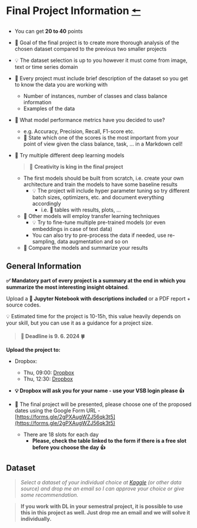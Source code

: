 # Final Project Information [🠔](https://homel.vsb.cz/~svo0175/)
* You can get **20 to 40** points

* 🎯 Goal of the final project is to create more thorough analysis of the chosen dataset compared to the previous two smaller projects
  
* 💡 The dataset selection is up to you however it must come from image, text or time series domain

* 📒 Every project must include brief description of the dataset so you get to know the data you are working with
  * Number of instances, number of classes and class balance information
  * Examples of the data

* 🔎 What model performance metrics have you decided to use?
  * e.g. Accuracy, Precision, Recall, F1-score etc.
  * 📒 State which one of the scores is the most important from your point of view given the class balance, task, ... in a Markdown cell!

* 🎯 Try multiple different deep learning models
  > 🚀 **Creativity is king in the final project**

  * The first models should be built from scratch, i.e. create your own architecture and train the models to have some baseline results
    * 💡 The project will include hyper parameter tuning so try different batch sizes, optimizers, etc. and document everything accordingly
      * i.e. 📒 tables with results, plots, ...
  * 🚀 Other models will employ transfer learning techniques
      * 💡 Try to fine-tune multiple pre-trained models (or even embeddings in case of text data)
      * You can also try to pre-process the data if needed, use re-sampling, data augmentation and so on
  * 📌 Compare the models and summarize your results

## General Information
**✅ Mandatory part of every project is a summary at the end in which you summarize the most interesting insight obtained**.
  
Upload a **📝 Jupyter Notebook with descriptions included** or a PDF report + source codes.

💡 Estimated time for the project is 10-15h, this value heavily depends on your skill, but you can use it as a guidance for a project size.

> #### **🎯 Deadline is 9. 6. 2024 🍀**
  
**Upload the project to:**

* Dropbox:
  * Thu, 09:00: [Dropbox](https://www.dropbox.com/request/4OEqaNked208tMcRQrQE)
  * Thu, 12:30: [Dropbox](https://www.dropbox.com/request/sJEQEkKlXQO6yOaV3LQI)

* **💡 Dropbox will ask you for your name - use your VSB login please 👍**
  
* 🎯 The final project will be presented, please choose one of the proposed dates using the Google Form URL - [https://forms.gle/2gPXAugWZJ56qk3t5](https://forms.gle/2gPXAugWZJ56qk3t5)
  * There are 18 slots for each day
    * **Please, check the table linked to the form if there is a free slot before you choose the day 👍**

## Dataset
>  *Select a dataset of your individual choice at [Kaggle](https://www.kaggle.com/) (or other data source) and drop me an email so I can approve your choice or give some recommendation.*


> **If you work with DL in your semestral project, it is possible to use this in this project as well. Just drop me an email and we will solve it individually.**